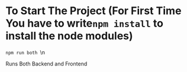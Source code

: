 # To Start The Project (For First Time You have to write` npm install ` to install the node modules)

`npm run both `\n

Runs Both Backend and Frontend 
